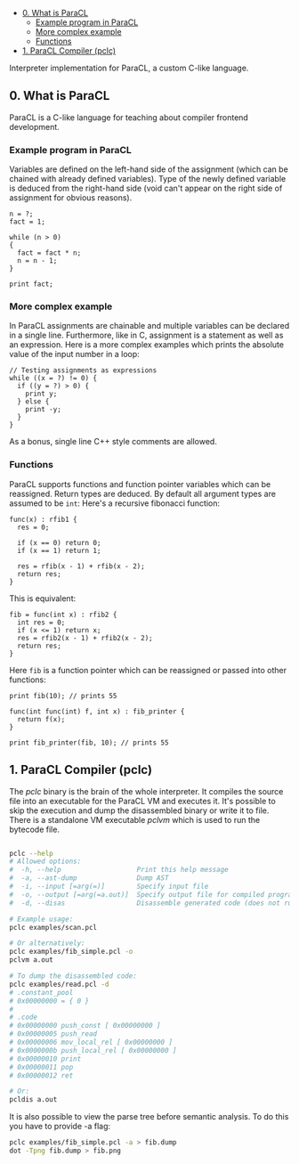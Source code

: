 <!--toc:start-->

- [0. What is ParaCL](#0-what-is-paracl)
  - [Example program in ParaCL](#example-program-in-paracl)
  - [More complex example](#more-complex-example)
  - [Functions](#functions)
- [1. ParaCL Compiler (pclc)](#1-paracl-compiler-pclc)

<!--toc:end-->

Interpreter implementation for ParaCL, a custom C-like language.

## 0. What is ParaCL

ParaCL is a C-like language for teaching about compiler frontend development.

### Example program in ParaCL

Variables are defined on the left-hand side of the assignment (which can be chained with already defined variables). Type of the newly defined variable is deduced from the right-hand side (void can't appear on the right side of assignment for obvious reasons).

```
n = ?;
fact = 1;

while (n > 0)
{
  fact = fact * n;
  n = n - 1;
}

print fact;
```

### More complex example

In ParaCL assignments are chainable and multiple variables can be declared in a single line. Furthermore, like in C, assignment is a statement as well as an expression. Here is a more complex examples which prints the absolute value of the input number in a loop:

```
// Testing assignments as expressions
while ((x = ?) != 0) {
  if ((y = ?) > 0) {
    print y;
  } else {
    print -y;
  }
}
```

As a bonus, single line C++ style comments are allowed.

### Functions

ParaCL supports functions and function pointer variables which can be reassigned. Return types are deduced. By default all argument types are assumed to be `int`:
Here's a recursive fibonacci function:

```
func(x) : rfib1 {
  res = 0;

  if (x == 0) return 0;
  if (x == 1) return 1;

  res = rfib(x - 1) + rfib(x - 2);
  return res;
}
```

This is equivalent:

```
fib = func(int x) : rfib2 {
  int res = 0;
  if (x <= 1) return x;
  res = rfib2(x - 1) + rfib2(x - 2);
  return res;
}
```

Here `fib` is a function pointer which can be reassigned or passed into other functions:

```
print fib(10); // prints 55

func(int func(int) f, int x) : fib_printer {
  return f(x);
}

print fib_printer(fib, 10); // prints 55
```

## 1. ParaCL Compiler (pclc)

The _pclc_ binary is the brain of the whole interpreter. It compiles the source file into an executable for the ParaCL VM and executes it. It's possible to skip the execution and dump the disassembled binary or write it to file.
There is a standalone VM executable _pclvm_ which is used to run the bytecode file.

```sh

pclc --help
# Allowed options:
#  -h, --help                   Print this help message
#  -a, --ast-dump               Dump AST
#  -i, --input [=arg(=)]        Specify input file
#  -o, --output [=arg(=a.out)]  Specify output file for compiled program
#  -d, --disas                  Disassemble generated code (does not run the program)

# Example usage:
pclc examples/scan.pcl

# Or alternatively: 
pclc examples/fib_simple.pcl -o
pclvm a.out

# To dump the disassembled code:
pclc examples/read.pcl -d
# .constant_pool
# 0x00000000 = { 0 }
#
# .code
# 0x00000000 push_const [ 0x00000000 ]
# 0x00000005 push_read
# 0x00000006 mov_local_rel [ 0x00000000 ]
# 0x0000000b push_local_rel [ 0x00000000 ]
# 0x00000010 print
# 0x00000011 pop
# 0x00000012 ret

# Or:
pcldis a.out
```

It is also possible to view the parse tree before semantic analysis. To do this you have to provide -a flag:

```sh
pclc examples/fib_simple.pcl -a > fib.dump
dot -Tpng fib.dump > fib.png
```
